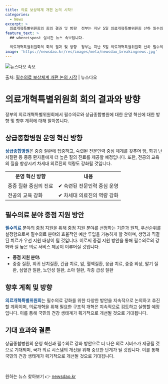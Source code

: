 ```yaml
---
title: 의료 보상체계 개편 논의 시작!
categories:
  - News
excerpt: >
  의료개혁특별위원회의 회의 결과 및 방향  정부는 지난 5일 의료개혁특별위원회 산하 필수의료·공정보상 전문위원…
feature_text: >
  ## whereispost 실시간 뉴스 속보입니다.

  의료개혁특별위원회의 회의 결과 및 방향  정부는 지난 5일 의료개혁특별위원회 산하 필수의료·공정보상 전문위원…
image: 'https://newsdao.kr/res/images/meta/newsdao_breakingnews.jpg'
---
```


![뉴스다오 속보](https://newsdao.kr/res/images/meta/newsdao_breakingnews.jpg)

<p>출처: <a href="https://newsdao.kr/4121" rel="dofollow">필수의료 보상체계 개편 논의 시작</a> | 뉴스다오</p>

<h1>의료개혁특별위원회 회의 결과와 방향</h1>
<p data-ke-size="size16">정부의 의료개혁특별위원회에서 필수의료와 상급종합병원에 대한 운영 혁신에 대한 방향 및 향후 계획에 대해 알아봅니다.</p>

<h2 data-ke-size="size26">상급종합병원 운영 혁신 방향</h2>
<p><b><span style="color: #1a5490;">상급종합병원</span></b>은 중증 질환에 집중하고, 숙련된 전문인력 중심 체계를 갖추어 암, 희귀 난치질환 등 중증 환자들에게 더 높은 질의 진료를 제공할 예정입니다. 또한, 전공의 교육의 질을 향상시켜 차세대 의료진의 역량도 강화될 것입니다.</p>
<table>
	<tbody>
		<tr>
			<td style="text-align: center; height: 17px;"><b>운영 혁신 방향</b></td>
			<td style="text-align: center; height: 17px;"><b>내용</b></td>
		</tr>
		<tr>
			<td style="text-align: left;">중증 질환 중심의 진료</td>
			<td style="text-align: left;">✔ 숙련된 전문인력 중심 운영</td>
		</tr>
		<tr>
			<td style="text-align: left;">전공의 교육 강화</td>
			<td style="text-align: left;">✔ 차세대 의료진의 역량 강화</td>
		</tr>
	</tbody>
</table>

<h2 data-ke-size="size26">필수의료 분야 중점 지원 방안</h2>
<p><b><span style="color: #1a5490;">필수의료</span></b> 분야의 중점 지원을 위해 중점 지원 분야를 선정하는 기준과 원칙, 우선순위를 설정함으로써 필수의료 분야의 효율적인 예산 투입을 가능하게 할 것이며, 생명과 직결된 치료가 우선 지원 대상이 될 것입니다. 이로써 중점 지원 방안을 통해 필수의료의 강화와 질 높은 의료 서비스 제공이 이루어질 것입니다.</p>
<ul>
	<li><b>중점 지원 분야:</b></li>
	<li>중증 질환, 희귀 난치질환, 긴급 치료, 암, 혈액질환, 응급 치료, 중증 외상, 말기 질환, 심혈관 질환, 노인성 질환, 소아 질환, 각종 급성 질환</li>
</ul>

<h2 data-ke-size="size26">향후 계획 및 방향</h2>
<p><b><span style="color: #1a5490;">의료개혁특별위원회</span></b>는 필수의료 강화를 위한 다양한 방안을 지속적으로 논의하고 추진할 계획이며, 의료개혁을 위해 필요한 구조적 개혁은 지속적으로 검토하고 실행할 예정입니다. 이를 통해 국민의 건강 생태계가 획기적으로 개선될 것으로 기대됩니다.</p>

<h2 data-ke-size="size26">기대 효과와 결론</h2>
<p>상급종합병원의 운영 혁신과 필수의료 강화 방안으로 더 나은 의료 서비스가 제공될 것으로 기대되며, 국가 의료 시스템의 개선을 위해 중요한 단계가 될 것입니다. 이를 통해 국민의 건강 생태계가 획기적으로 개선될 것으로 기대됩니다.</p>
<p data-ke-size="size16">&nbsp;</p> 

원하는 뉴스 찾아보기 👉 <a href="https://newsdao.kr" rel="dofollow">newsdao.kr</a>



